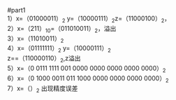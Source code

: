 #part1 <br>
1）x=（01000011）<sub>2</sub> y=（10000111）<sub>2</sub>z=（11000100）<sub>2</sub>，<br>
2）x=（211）<sub>10</sub>=（011010011）<sub>2</sub>，溢出<br>
3）x=（11010011）<sub>2</sub><br>
4）x=（01111111）<sub>2</sub> y=（10000111）<sub>2</sub><br>z==（110000110）<sub>2</sub>,z溢出<br>
5）x=（0 0111 1111 001 0000 0000 0000 0000 0000）<sub>2</sub> <br>
6）x=（0 1000 0011 011 1000 0000 0000 0000 0000）<sub>2</sub> <br>
7）x=（）<sub>2</sub> 出现精度误差
